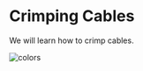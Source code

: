 # Crimping Cables

We will learn how to crimp cables.

![colors](http://www.ethernetcrossovercable.org/wp-content/gallery/cable-color-code/ethernet-cable-color-coding_add-by-nasar-buneri-03459371871.jpg)
